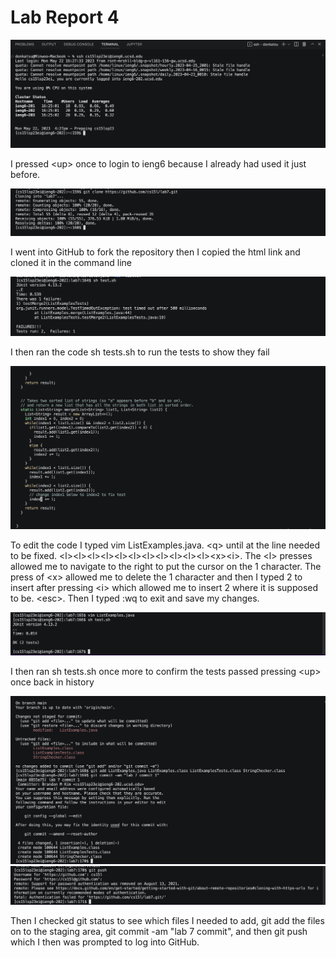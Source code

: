 # Lab Report 4

![Image](lr41.jpg)

I pressed \<up\> once to login to ieng6 because I already had used it just before.

![Image](lr42.jpg)

I went into GitHub to fork the repository then I copied the html link and cloned it in the command line

![Image](lr43.jpg)

I then ran the code sh tests.sh to run the tests to show they fail

![Image](lr44.jpg)

To edit the code I typed vim ListExamples.java. \<q\> until at the line needed to be fixed. \<l\>\<l\>\<l\>\<l\>\<l\>\<l\>\<l\>\<l\>\<l\>\<l\>\<l\>\<x\>\<i\>. The \<l\> presses allowed me to navigate to the right to put the cursor on the 1 character. The press of \<x\> allowed me to delete the 1 character and then I typed 2 to insert after pressing \<i\> which allowed me to insert 2 where it is supposed to be. \<esc\>. Then I typed :wq to exit and save my changes.

![Image](lr45.jpg)

I then ran sh tests.sh once more to confirm the tests passed pressing \<up\> once back in history

![Image](lr46.jpg)
![Image](lr47.jpg)

Then I checked git status to see which files I needed to add, git add the files on to the staging area, git commit -am "lab 7 commit", and then git push which I then was prompted to log into GitHub.
  

  
  

